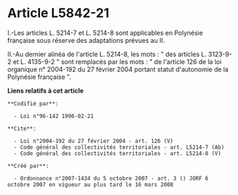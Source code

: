 # Article L5842-21

I.-Les articles L. 5214-7 et L. 5214-8 sont applicables en Polynésie française sous réserve des adaptations prévues au II. 

II.-Au dernier alinéa de l'article L. 5214-8, les mots : " des articles L. 3123-9-2 et L. 4135-9-2 " sont remplacés par les
mots : " de l'article 126 de la loi organique n° 2004-192 du 27 février 2004 portant statut d'autonomie de la Polynésie
française ".

**Liens relatifs à cet article**

	**Codifié par**:

	  - Loi n°96-142 1996-02-21

	**Cite**:

	  - Loi n°2004-192 du 27 février 2004 - art. 126 (V)
	  - Code général des collectivités territoriales - art. L5214-7 (Ab)
	  - Code général des collectivités territoriales - art. L5214-8 (V)

	**Créé par**:

	  - Ordonnance n°2007-1434 du 5 octobre 2007 - art. 3 () JORF 6 octobre 2007 en vigueur au plus tard le 16 mars 2008
